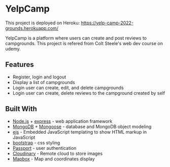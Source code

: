 # YelpCamp

This project is deployed on Heroku: https://yelp-camp-2022-grounds.herokuapp.com/

YelpCamp is a platform where users can create and post reviews to campgrounds. This project is refered from Colt Steele's web dev course on udemy.

## Features
* Register, login and logout
* Display a list of campgrounds
* Login user can create, edit, and delete campgrounds
* Login user can create, delete reviews to the campground created by self

## Built With
- [Node.js](https://nodejs.org) + [express](https://expressjs.com//) - web application framework
- [MongoDB](https://www.mongodb.com/) + [Mongoose](https://mongoosejs.com/) - database and MongoDB object modeling
- [ejs](https://ejs.co/) - Embedded JavaScript templating to show HTML markup in JavaScript
- [bootstrap](https://getbootstrap.com/) - css styling
- [Passport](https://www.passportjs.org/) - user authentication
- [Cloudinary](https://cloudinary.com/) - Remote cloud to store images
- [Mapbox](https://www.mapbox.com/) - Map and coordinates display
